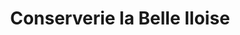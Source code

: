 ---
title: "Conserverie la Belle Iloise"
url: /auray/conserverie-la-belle-iloise/
shop: Feinkost
---